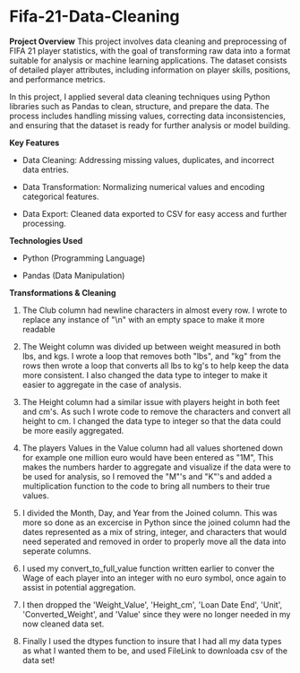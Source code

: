 # Fifa-21-Data-Cleaning
**Project Overview**
This project involves data cleaning and preprocessing of FIFA 21 player statistics, with the goal of transforming raw data into a format suitable for analysis or machine learning applications. The dataset consists of detailed player attributes, including information on player skills, positions, and performance metrics.

In this project, I applied several data cleaning techniques using Python libraries such as Pandas to clean, structure, and prepare the data. The process includes handling missing values, correcting data inconsistencies, and ensuring that the dataset is ready for further analysis or model building.

**Key Features**
- Data Cleaning: Addressing missing values, duplicates, and incorrect data entries.

- Data Transformation: Normalizing numerical values and encoding categorical features.

- Data Export: Cleaned data exported to CSV for easy access and further processing.

**Technologies Used**
- Python (Programming Language)

- Pandas (Data Manipulation)

**Transformations & Cleaning**
1. The Club column had newline characters in almost every row. I wrote to replace any instance of "\n" with an empty space to make it more readable

2. The Weight column was divided up between weight measured in both lbs, and kgs. I wrote a loop that removes both "lbs", and "kg" from the rows then wrote a loop that converts all lbs to kg's to help keep the data more consistent. I also changed the data type to integer to make it easier to aggregate in the case of analysis.

3. The Height column had a similar issue with players height in both feet and cm's. As such I wrote code to remove the characters and convert all height to cm. I changed the data type to integer so that the data could be more easily aggregated.

4. The players Values in the Value column had all values shortened down for example one million euro would have been entered as "1M", This makes the numbers harder to aggregate and visualize if the data were to be used for analysis, so I removed the "M"'s and "K"'s and added a multiplication function to the code to bring all numbers to their true values.

5. I divided the Month, Day, and Year from the Joined column. This was more so done as an excercise in Python since the joined column had the dates represented as a mix of string, integer, and characters that would need seperated and removed in order to properly move all the data into seperate columns.

6. I used my convert_to_full_value function written earlier to conver the Wage of each player into an integer with no euro symbol, once again to assist in potential aggregation.

7. I then dropped the 'Weight_Value', 'Height_cm', 'Loan Date End', 'Unit', 'Converted_Weight', and 'Value' since they were no longer needed in my now cleaned data set.

8. Finally I used the dtypes function to insure that I had all my data types as what I wanted them to be, and used FileLink to downloada csv of the data set!
